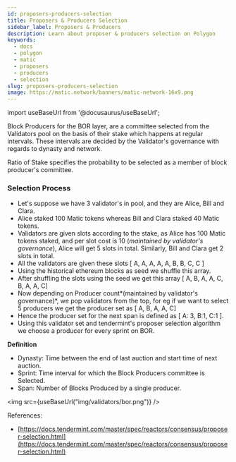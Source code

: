 ```yaml
---
id: proposers-producers-selection
title: Proposers & Producers Selection
sidebar_label: Proposers & Producers
description: Learn about proposer & producers selection on Polygon
keywords:
  - docs
  - polygon
  - matic
  - proposers
  - producers
  - selection
slug: proposers-producers-selection
image: https://matic.network/banners/matic-network-16x9.png 
---
```

import useBaseUrl from '@docusaurus/useBaseUrl';

Block Producers for the BOR layer, are a committee selected from the Validators pool on the basis of their stake which happens at regular intervals. These intervals are decided by the Validator's governance with regards to dynasty and network.

Ratio of Stake specifies the probability to be selected as a member of block producer's committee. 

### Selection Process

- Let's suppose we have 3 validator's in pool, and they are Alice, Bill and Clara.
- Alice staked 100 Matic tokens whereas Bill and Clara staked 40 Matic tokens.
- Validators are given slots according to the stake, as Alice has 100 Matic tokens staked, and per slot cost is 10 (*maintained by validator's governance*), Alice will get 5 slots in total. Similarly, Bill and Clara get 2 slots in total.
- All the validators are given these slots [ A, A, A, A, A, B, B, C, C ]
- Using the historical ethereum blocks as seed we shuffle this array.
- After shuffling the slots using the seed we get this array [ A, B, A, A, C, B, A, A, C]
- Now depending on Producer count*(maintained by validator's governance)*, we pop validators from the top, for eg if we want to select 5 producers we get the producer set as [ A, B, A, A, C]
- Hence the producer set for the next span is defined as [ A: 3, B:1, C:1 ].
- Using this validator set and tendermint's proposer selection algorithm we choose a producer for every sprint on BOR.

**Definition**

- Dynasty: Time between the end of last auction and start time of next auction.
- Sprint: Time interval for which the Block Producers committee is Selected.
- Span: Number of Blocks Produced by a single producer.

<img src={useBaseUrl("img/validators/bor.png")} />

References:

 - [https://docs.tendermint.com/master/spec/reactors/consensus/proposer-selection.html](https://docs.tendermint.com/master/spec/reactors/consensus/proposer-selection.html)

